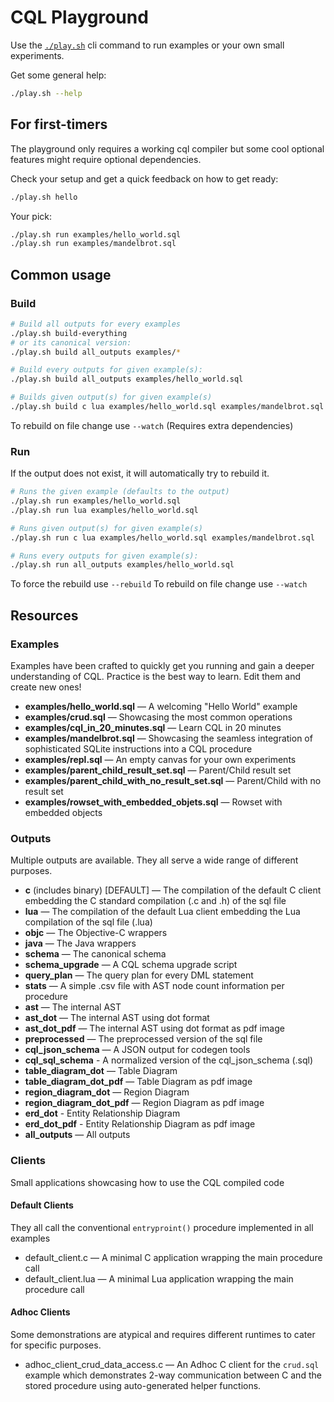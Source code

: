 # CQL Playground

Use the [`./play.sh`](play.sh) cli command to run examples or your own small experiments.

Get some general help:

```sh
./play.sh --help
```

## For first-timers

The playground only requires a working cql compiler but some cool
optional features might require optional dependencies.

Check your setup and get a quick feedback on how to get ready:
```sh
./play.sh hello
```

Your pick:
```sh
./play.sh run examples/hello_world.sql
./play.sh run examples/mandelbrot.sql
```

## Common usage

### Build

```sh
# Build all outputs for every examples
./play.sh build-everything
# or its canonical version:
./play.sh build all_outputs examples/*

# Build every outputs for given example(s):
./play.sh build all_outputs examples/hello_world.sql

# Builds given output(s) for given example(s)
./play.sh build c lua examples/hello_world.sql examples/mandelbrot.sql
```
To rebuild on file change use `--watch` (Requires extra dependencies)

### Run

If the output does not exist, it will automatically try to rebuild it.

```sh
# Runs the given example (defaults to the output)
./play.sh run examples/hello_world.sql
./play.sh run lua examples/hello_world.sql

# Runs given output(s) for given example(s)
./play.sh run c lua examples/hello_world.sql examples/mandelbrot.sql

# Runs every outputs for given example(s):
./play.sh run all_outputs examples/hello_world.sql
```

To force the rebuild use `--rebuild`
To rebuild on file change use `--watch`

## Resources

### Examples
Examples have been crafted to quickly get you running and gain a deeper understanding of CQL.
Practice is the best way to learn. Edit them and create new ones!

  - **examples/hello_world.sql** — A welcoming "Hello World" example
  - **examples/crud.sql** — Showcasing the most common operations
  - **examples/cql_in_20_minutes.sql** — Learn CQL in 20 minutes
  - **examples/mandelbrot.sql** — Showcasing the seamless integration of sophisticated SQLite instructions into a CQL procedure
  - **examples/repl.sql** — An empty canvas for your own experiments
  - **examples/parent_child_result_set.sql** — Parent/Child result set
  - **examples/parent_child_with_no_result_set.sql** — Parent/Child with no result set
  - **examples/rowset_with_embedded_objets.sql** — Rowset with embedded objects

### Outputs
Multiple outputs are available. They all serve a wide range of different purposes.

- **c** (includes binary) [DEFAULT] — The compilation of the default C client embedding the C standard compilation (.c and .h) of the sql file
- **lua** — The compilation of the default Lua client embedding the Lua compilation of the sql file (.lua)
- **objc** — The Objective-C wrappers
- **java** — The Java wrappers
- **schema** — The canonical schema
- **schema_upgrade** — A CQL schema upgrade script
- **query_plan** — The query plan for every DML statement
- **stats** — A simple .csv file with AST node count information per procedure
- **ast** — The internal AST
- **ast_dot** — The internal AST using dot format
- **ast_dot_pdf** — The internal AST using dot format as pdf image
- **preprocessed** — The preprocessed version of the sql file
- **cql_json_schema** — A JSON output for codegen tools
- **cql_sql_schema** - A normalized version of the cql_json_schema (.sql)
- **table_diagram_dot** — Table Diagram
- **table_diagram_dot_pdf** — Table Diagram as pdf image
- **region_diagram_dot** — Region Diagram
- **region_diagram_dot_pdf** — Region Diagram as pdf image
- **erd_dot** - Entity Relationship Diagram
- **erd_dot_pdf** - Entity Relationship Diagram as pdf image
- **all_outputs** — All outputs

### Clients
Small applications showcasing how to use the CQL compiled code

#### Default Clients
They all call the conventional `entryproint()` procedure implemented in all examples

  - default_client.c — A minimal C application wrapping the main procedure call
  - default_client.lua — A minimal Lua application wrapping the main procedure call

#### Adhoc Clients
Some demonstrations are atypical and requires different runtimes to cater for specific purposes.

  - adhoc_client_crud_data_access.c — An Adhoc C client for the `crud.sql` example which
  demonstrates 2-way communication between C and the stored procedure using
  auto-generated helper functions.
